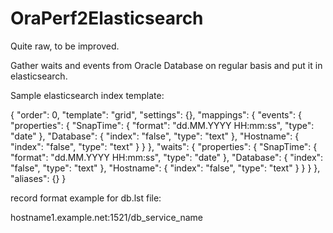 # OraPerf2Elasticsearch
Quite raw, to be improved.

Gather waits and events from Oracle Database on regular basis and put it in elasticsearch.

Sample elasticsearch index template:

{
  "order": 0,
  "template": "grid",
  "settings": {},
  "mappings": {
    "events": {
      "properties": {
        "SnapTime": {
          "format": "dd.MM.YYYY HH:mm:ss",
          "type": "date"
        },
        "Database": {
          "index": "false",
          "type": "text"
        },
        "Hostname": {
          "index": "false",
          "type": "text"
        }
      }
    },
    "waits": {
      "properties": {
        "SnapTime": {
          "format": "dd.MM.YYYY HH:mm:ss",
          "type": "date"
        },
        "Database": {
          "index": "false",
          "type": "text"
        },
        "Hostname": {
          "index": "false",
          "type": "text"
        }
      }
    }
  },
  "aliases": {}
}

record format example for db.lst file:

hostname1.example.net:1521/db_service_name

